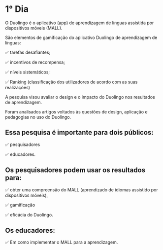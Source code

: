 # 1° Dia

O Duolingo é o aplicativo (app) de aprendizagem de línguas assistida por dispositivos móveis (MALL).

São elementos de gamificação do aplicativo Duolingo de aprendizagem de línguas:

✅ tarefas desafiantes; 

✅ incentivos de recompensa;

✅ níveis sistemáticos;

✅ Ranking (classificação dos utilizadores de acordo com as suas realizações) 


A pesquisa visou avaliar o design e o impacto do Duolingo nos resultados de aprendizagem.

Foram analisados artigos voltados às questões de design, aplicação e pedagogias no uso do Duolingo.

## Essa pesquisa é importante para dois públicos: 

✅  pesquisadores 

✅  educadores. 

## Os pesquisadores podem usar os resultados para: 

✅  obter uma compreensão do MALL (aprendizado de idiomas assistido por dispositivos móveis), 

✅  gamificação 

✅  eficácia do Duolingo. 

## Os educadores:  

✅  Em como implementar o MALL para a aprendizagem.
